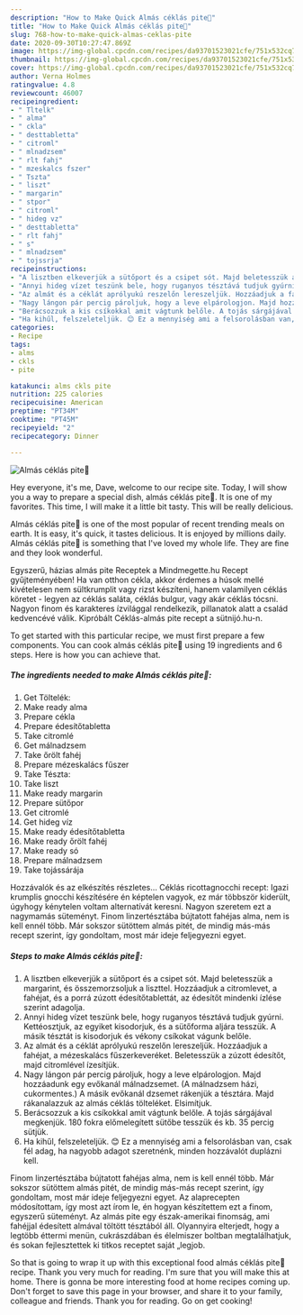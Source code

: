 ```yaml
---
description: "How to Make Quick Almás céklás pite🍎"
title: "How to Make Quick Almás céklás pite🍎"
slug: 768-how-to-make-quick-almas-ceklas-pite
date: 2020-09-30T10:27:47.869Z
image: https://img-global.cpcdn.com/recipes/da93701523021cfe/751x532cq70/almas-ceklas-pite🍎-recept-foto.jpg
thumbnail: https://img-global.cpcdn.com/recipes/da93701523021cfe/751x532cq70/almas-ceklas-pite🍎-recept-foto.jpg
cover: https://img-global.cpcdn.com/recipes/da93701523021cfe/751x532cq70/almas-ceklas-pite🍎-recept-foto.jpg
author: Verna Holmes
ratingvalue: 4.8
reviewcount: 46007
recipeingredient:
- " Tltelk"
- " alma"
- " ckla"
- " desttabletta"
- " citroml"
- " mlnadzsem"
- " rlt fahj"
- " mzeskalcs fszer"
- " Tszta"
- " liszt"
- " margarin"
- " stpor"
- " citroml"
- " hideg vz"
- " desttabletta"
- " rlt fahj"
- " s"
- " mlnadzsem"
- " tojssrja"
recipeinstructions:
- "A lisztben elkeverjük a sütőport és a csipet sót. Majd beletesszük a margarint, és összemorzsoljuk a liszttel. Hozzáadjuk a citromlevet, a fahéjat, és a porrá zúzott édesítőtablettát, az édesítőt mindenki ízlése szerint adagolja."
- "Annyi hideg vízet teszünk bele, hogy ruganyos tésztává tudjuk gyúrni. Kettéosztjuk, az egyiket kisodorjuk, és a sütőforma aljára tesszük. A másik tésztát is kisodorjuk és vékony csíkokat vágunk belőle."
- "Az almát és a céklát aprólyukú reszelőn lereszeljük. Hozzáadjuk a fahéjat, a mézeskalács fűszerkeveréket. Beletesszük a zúzott édesítőt, majd citromlével ízesítjük."
- "Nagy lángon pár percig pároljuk, hogy a leve elpárologjon. Majd hozzáadunk egy evőkanál málnadzsemet. (A málnadzsem házi, cukormentes.) A másik evőkanál dzsemet rákenjük a tésztára. Majd rákanalazzuk az almás céklás tölteléket. Elsimítjuk."
- "Berácsozzuk a kis csíkokkal amit vágtunk belőle. A tojás sárgájával megkenjük. 180 fokra előmelegített sütőbe tesszük és kb. 35 percig sütjük."
- "Ha kihűl, felszeleteljük. 😊 Ez a mennyiség ami a felsorolásban van, csak fél adag, ha nagyobb adagot szeretnénk, minden hozzávalót duplázni kell."
categories:
- Recipe
tags:
- alms
- ckls
- pite

katakunci: alms ckls pite 
nutrition: 225 calories
recipecuisine: American
preptime: "PT34M"
cooktime: "PT45M"
recipeyield: "2"
recipecategory: Dinner

---
```



![Almás céklás pite🍎](https://img-global.cpcdn.com/recipes/da93701523021cfe/751x532cq70/almas-ceklas-pite🍎-recept-foto.jpg)

Hey everyone, it's me, Dave, welcome to our recipe site. Today, I will show you a way to prepare a special dish, almás céklás pite🍎. It is one of my favorites. This time, I will make it a little bit tasty. This will be really delicious.

Almás céklás pite🍎 is one of the most popular of recent trending meals on earth. It is easy, it's quick, it tastes delicious. It is enjoyed by millions daily. Almás céklás pite🍎 is something that I've loved my whole life. They are fine and they look wonderful.

Egyszerű, házias almás pite Receptek a Mindmegette.hu Recept gyűjteményében! Ha van otthon cékla, akkor érdemes a húsok mellé kivételesen nem sültkrumplit vagy rizst készíteni, hanem valamilyen céklás köretet - legyen az céklás saláta, céklás bulgur, vagy akár céklás tócsni. Nagyon finom és karakteres ízvilággal rendelkezik, pillanatok alatt a család kedvencévé válik. Kipróbált Céklás-almás pite recept a sütnijó.hu-n.


To get started with this particular recipe, we must first prepare a few components. You can cook almás céklás pite🍎 using 19 ingredients and 6 steps. Here is how you can achieve that.

<!--inarticleads1-->

##### The ingredients needed to make Almás céklás pite🍎:

1. Get  Töltelék:
1. Make ready  alma
1. Prepare  cékla
1. Prepare  édesítőtabletta
1. Take  citromlé
1. Get  málnadzsem
1. Take  őrölt fahéj
1. Prepare  mézeskalács fűszer
1. Take  Tészta:
1. Take  liszt
1. Make ready  margarin
1. Prepare  sütőpor
1. Get  citromlé
1. Get  hideg víz
1. Make ready  édesítőtabletta
1. Make ready  őrölt fahéj
1. Make ready  só
1. Prepare  málnadzsem
1. Take  tojássárája


Hozzávalók és az elkészítés részletes… Céklás ricottagnocchi recept: Igazi krumplis gnocchi készítésére én képtelen vagyok, ez már többször kiderült, úgyhogy kénytelen voltam alternatívát keresni. Nagyon szeretem ezt a nagymamás süteményt. Finom linzertésztába bújtatott fahéjas alma, nem is kell ennél több. Már sokszor sütöttem almás pitét, de mindig más-más recept szerint, így gondoltam, most már ideje feljegyezni egyet. 

<!--inarticleads2-->

##### Steps to make Almás céklás pite🍎:

1. A lisztben elkeverjük a sütőport és a csipet sót. Majd beletesszük a margarint, és összemorzsoljuk a liszttel. Hozzáadjuk a citromlevet, a fahéjat, és a porrá zúzott édesítőtablettát, az édesítőt mindenki ízlése szerint adagolja.
1. Annyi hideg vízet teszünk bele, hogy ruganyos tésztává tudjuk gyúrni. Kettéosztjuk, az egyiket kisodorjuk, és a sütőforma aljára tesszük. A másik tésztát is kisodorjuk és vékony csíkokat vágunk belőle.
1. Az almát és a céklát aprólyukú reszelőn lereszeljük. Hozzáadjuk a fahéjat, a mézeskalács fűszerkeveréket. Beletesszük a zúzott édesítőt, majd citromlével ízesítjük.
1. Nagy lángon pár percig pároljuk, hogy a leve elpárologjon. Majd hozzáadunk egy evőkanál málnadzsemet. (A málnadzsem házi, cukormentes.) A másik evőkanál dzsemet rákenjük a tésztára. Majd rákanalazzuk az almás céklás tölteléket. Elsimítjuk.
1. Berácsozzuk a kis csíkokkal amit vágtunk belőle. A tojás sárgájával megkenjük. 180 fokra előmelegített sütőbe tesszük és kb. 35 percig sütjük.
1. Ha kihűl, felszeleteljük. 😊 Ez a mennyiség ami a felsorolásban van, csak fél adag, ha nagyobb adagot szeretnénk, minden hozzávalót duplázni kell.


Finom linzertésztába bújtatott fahéjas alma, nem is kell ennél több. Már sokszor sütöttem almás pitét, de mindig más-más recept szerint, így gondoltam, most már ideje feljegyezni egyet. Az alaprecepten módosítottam, így most azt írom le, én hogyan készítettem ezt a finom, egyszerű süteményt. Az almás pite egy észak-amerikai finomság, ami fahéjjal édesített almával töltött tésztából áll. Olyannyira elterjedt, hogy a legtöbb éttermi menün, cukrászdában és élelmiszer boltban megtalálhatjuk, és sokan fejlesztettek ki titkos receptet saját „legjob. 

So that is going to wrap it up with this exceptional food almás céklás pite🍎 recipe. Thank you very much for reading. I'm sure that you will make this at home. There is gonna be more interesting food at home recipes coming up. Don't forget to save this page in your browser, and share it to your family, colleague and friends. Thank you for reading. Go on get cooking!
